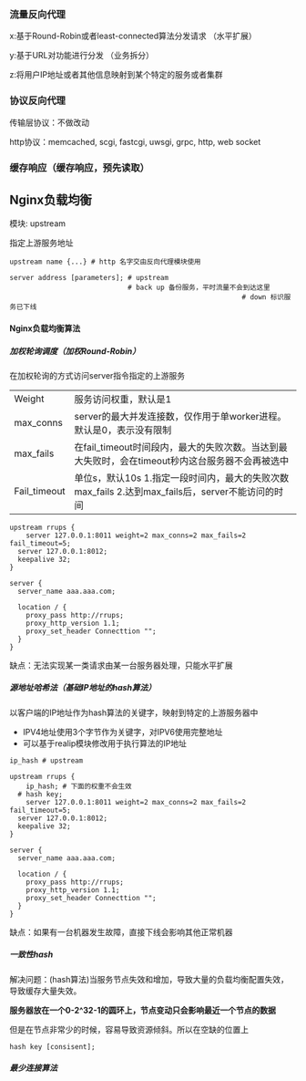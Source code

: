 ### 流量反向代理

x:基于Round-Robin或者least-connected算法分发请求 （水平扩展）

y:基于URL对功能进行分发 （业务拆分）

z:将用户IP地址或者其他信息映射到某个特定的服务或者集群

### 协议反向代理

传输层协议：不做改动

http协议：memcached, scgi, fastcgi, uwsgi, grpc, http, web socket

### 缓存响应（缓存响应，预先读取）



## Nginx负载均衡

模块: upstream

指定上游服务地址

```nginx
upstream name {...} # http 名字交由反向代理模块使用

server address [parameters]; # upstream
                             # back up 备份服务，平时流量不会到达这里
														 # down 标识服务已下线
```



#### Nginx负载均衡算法

##### 加权轮询调度（加权Round-Robin）

在加权轮询的方式访问server指令指定的上游服务

|              |                                                              |
| ------------ | ------------------------------------------------------------ |
| Weight       | 服务访问权重，默认是1                                        |
| max_conns    | server的最大并发连接数，仅作用于单worker进程。默认是0，表示没有限制 |
| max_fails    | 在fail_timeout时间段内，最大的失败次数。当达到最大失败时，会在timeout秒内这台服务器不会再被选中 |
| Fail_timeout | 单位s，默认10s 1.指定一段时间内，最大的失败次数max_fails 2.达到max_fails后，server不能访问的时间 |

```nginx
upstream rrups {
	server 127.0.0.1:8011 weight=2 max_conns=2 max_fails=2 fail_timeout=5;
  server 127.0.0.1:8012;
  keepalive 32;
}

server {
  server_name aaa.aaa.com;
  
  location / {
    proxy_pass http://rrups;
    proxy_http_version 1.1;
    proxy_set_header Connecttion "";
  }
}
```

缺点：无法实现某一类请求由某一台服务器处理，只能水平扩展

##### 源地址哈希法（基础IP地址的hash算法）

以客户端的IP地址作为hash算法的关键字，映射到特定的上游服务器中

* IPV4地址使用3个字节作为关键字，对IPV6使用完整地址
* 可以基于realip模块修改用于执行算法的IP地址

```
ip_hash # upstream
```

```nginx
upstream rrups {
	ip_hash; # 下面的权重不会生效
  # hash key;
	server 127.0.0.1:8011 weight=2 max_conns=2 max_fails=2 fail_timeout=5;
  server 127.0.0.1:8012;
  keepalive 32;
}

server {
  server_name aaa.aaa.com;
  
  location / {
    proxy_pass http://rrups;
    proxy_http_version 1.1;
    proxy_set_header Connecttion "";
  }
}
```

缺点：如果有一台机器发生故障，直接下线会影响其他正常机器

##### 一致性hash

解决问题：(hash算法)当服务节点失效和增加，导致大量的负载均衡配置失效，导致缓存大量失效。

**服务器放在一个0-2^32-1的圆环上，节点变动只会影响最近一个节点的数据**

但是在节点非常少的时候，容易导致资源倾斜。所以在空缺的位置上

```
hash key [consisent];
```

##### 最少连接算法



 